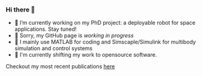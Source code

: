 ### Hi there 👋

- 🔭  I’m currently working on my PhD project: a deployable robot for space applications. Stay tuned!
- :construction:  Sorry, my GitHub page is *working in progress* 
- :rocket: I mainly use MATLAB for coding and Simscaple/Simulink for multibody simulation and control systems
- 🌱 I'm currently shifting my work to opensource software.

Checkout my most recent publications [here](https://www.dimeas.polito.it/en/personale/scheda/(nominativo)/pierpaolo.palmieri)
